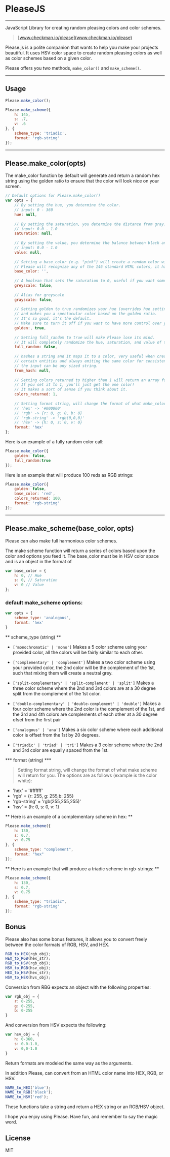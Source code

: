 PleaseJS
========
___

JavaScript Library for creating random pleasing colors and color schemes.

> [www.checkman.io/please](www.checkman.io/please)

Please.js is a polite companion that wants to help you make your projects beautiful.  It uses HSV color space to create random pleasing colors as well as color schemes based on a given color.

Please offers you two methods, `make_color()` and `make_scheme()`.
___

Usage
----

```javascript
Please.make_color();

Please.make_scheme({
	h: 145,
	s: .7,
	v: .6
}, {
	scheme_type: 'triadic',
	format: 'rgb-string'
});
```

___


Please.make_color(opts)
----

The make_color function by default will generate and return a random hex string using the golden ratio to ensure that the color will look nice on your screen.


```javascript
// Default options for Please.make_color()
var opts = {
    // By setting the hue, you determine the color.
    // input: 0 - 360
    hue: null,
    
    // By setting the saturation, you determine the distance from gray.
    // input: 0.0 - 1.0
    saturation: null,
    
    // By setting the value, you determine the balance between black and white.
    // input: 0.0 - 1.0
    value: null,
    
    // Setting a base_color (e.g. "pink") will create a random color within its HSV.
    // Please will recognize any of the 146 standard HTML colors, it has a very good memory.
    base_color: '',
    
    // A boolean that sets the saturation to 0, useful if you want something black and white.
    greyscale: false,
    
    // Alias for greyscale
    grayscale: false,
    
    // Setting golden to true randomizes your hue (overrides hue setting)
    // and makes you a spectacular color based on the golden ratio.
    // It's so good, it's the default.
    // Make sure to turn it off if you want to have more control over your generated colors.
    golden:, true,
    
    // Setting full_random to true will make Please lose its mind.
    // It will completely randomize the hue, saturation, and value of the colors it makes.
    full_random: false,
    
    // hashes a string and it maps it to a color, very useful when creating colors for
    // certain entities and always emiting the same color for consistency
    // the input can be any sized string.
    from_hash: null,
    
    // Setting colors_returned to higher than 1 will return an array full of the colors.
    // If you set it to 1, you'll just get the one color!
    // It makes a sort of sense if you think about it.
    colors_returned: 1,
    
    // Setting format string, will change the format of what make_color will return for you.
    // 'hex' -> '#000000'
    // 'rgb' -> {r: 0, g: 0, b: 0}
    // 'rgb-string' -> 'rgb(0,0,0)'
    // 'hsv' -> {h: 0, s: 0, v: 0}
    format: 'hex'
};
```


Here is an example of a fully random color call:
```javascript
Please.make_color({
	golden: false,
	full_random:true
});
```

Here is an example that will produce 100 reds as RGB strings:
```javascript
Please.make_color({
	golden: false,
	base_color: 'red',
	colors_returned: 100,
	format: 'rgb-string'
});
```
___

Please.make_scheme(base_color, opts)
----

Please can also make full harmonious color schemes.

The make scheme function will return a series of colors based upon the color and options you feed it.  The base_color must be in HSV color space and is an object in the format of
```javascript
var base_color = {
	h: 0, // Hue
	s: 0, // Saturation
	v: 0 // Value
};
```

### default make_scheme options:

```javascript
var opts = {
    scheme_type: 'analogous',
	format: 'hex'
}
```

** scheme_type (string) **

* `['monochromatic' | 'mono']` Makes a 5 color scheme using your provided color, all the colors will be fairly similar to each other.

* `['complementary' | 'complement']` Makes a two color scheme using your provided color, the 2nd color will be the complement of the 1st, such that mixing them will create a neutral grey.

* `['split-complementary' | 'split-complement' | 'split']` Makes a three color scheme where the 2nd and 3rd colors are at a 30 degree split from the complement of the 1st color.

* `['double-complementary' | 'double-complement' | 'double']` Makes a four color scheme where the 2nd color is the complement of the 1st, and the 3rd and 4th colors are complements of each other at a 30 degree ofset from the first pair

* `['analogous' | 'ana']` Makes a six color scheme where each additional color is offset from the 1st by 20 degrees.

* `['triadic' | 'triad' | 'tri']` Makes a 3 color scheme where the 2nd and 3rd color are equally spaced from the 1st.

*** format (string) ***

> Setting format string, will change the format of what make scheme will return for you. The options are as follows (example is the color white):

* 'hex' = '#ffffff'  
* 'rgb' = {r: 255, g: 255,b: 255}  
* 'rgb-string' = 'rgb(255,255,255)'  
* 'hsv' = {h: 0, s: 0, v: 1}  



** Here is an example of a complementary scheme in hex: **
```javascript
Please.make_scheme({
	h: 130,
	s: 0.7,
	v: 0.75
}, {
	scheme_type: "complement",
	format: "hex"
});
```

** Here is an example that will produce a triadic scheme in rgb-strings: **
```javascript
Please.make_scheme({
	h: 130,
	s: 0.7,
	v: 0.75
}, {
	scheme_type: "triadic",
	format: "rgb-string"
});
```

Bonus
----

Please also has some bonus features, it allows you to convert freely between the color formats of RGB, HSV, and HEX.

```javascript
RGB_to_HEX(rgb_obj);
HEX_to_RGB(hex_str);
RGB_to_HSV(rgb_obj);
HSV_to_RGB(hsv_obj);
HEX_to_HSV(hex_str);
HSV_to_HEX(hvs_obj);
```

Conversion from RBG expects an object with the following properties:
```javascript
var rgb_obj = {
	r: 0-255,
	g: 0-255,
	b: 0-255
}
```
And conversion from HSV expects the following:
```javascript
var hsv_obj = {
	h: 0-360,
	s: 0.0-1.0,
	v: 0,0-1.0
}
```
Return formats are modeled the same way as the arguments.

In addition Please, can convert from an HTML color name into HEX, RGB, or HSV.
```javascript
NAME_to_HEX('blue');
NAME_to_RGB('black');
NAME_to_HSV('red');
```

These functions take a string and return a HEX string or an RGB/HSV object.

I hope you enjoy using Please.  Have fun, and remember to say the magic word.

License
----

MIT